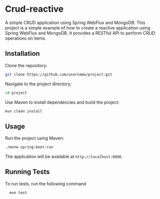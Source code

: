 # Crud-reactive

A simple CRUD application using Spring WebFlux and MongoDB. This project is a simple example of how to create a reactive application using Spring WebFlux and MongoDB. It provides a RESTful API to perform CRUD operations on items. 

## Installation

Clone the repository:

```bash
git clone https://github.com/username/project.git
```

Navigate to the project directory:

```bash
cd project
```

Use Maven to install dependencies and build the project:

```bash
mvn clean install
```

## Usage

Run the project using Maven:

```bash
./mvnw spring-boot:run
```

The application will be available at `http://localhost:8080`.

## Running Tests

To run tests, run the following command

```bash
  mvn test
```
